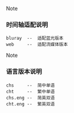 > [!NOTE]
> ### 时间轴适配说明

```
bluray  --  适配蓝光版本
web     --  适配流媒体版本
```

> [!NOTE]
> ### 语言版本说明

```
chs     --  简中单语
cht     --  繁中单语
chs.eng --  简英双语
cht.eng --  繁英双语
```